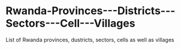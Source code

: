 # Rwanda-Provinces---Districts---Sectors---Cell---Villages
List of Rwanda provinces, dustricts, sectors, cells as well as villages
